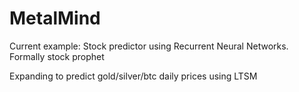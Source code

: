 # MetalMind
Current example: Stock predictor using Recurrent Neural Networks.  Formally stock prophet

Expanding to predict gold/silver/btc daily prices using LTSM
